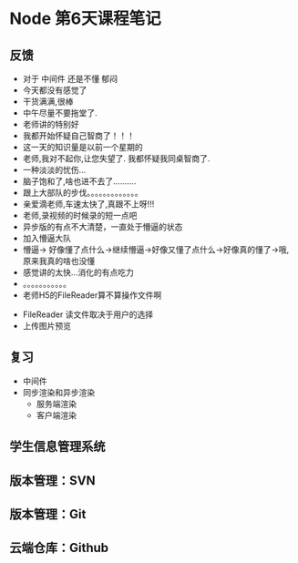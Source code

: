 # Node 第6天课程笔记

## 反馈

- 对于 中间件 还是不懂 郁闷
- 今天都没有感觉了
- 干货满满,很棒
-  中午尽量不要拖堂了.
- 老师讲的特别好
-  我都开始怀疑自己智商了！！！
-  这一天的知识量是以前一个星期的
- 老师,我对不起你,让您失望了. 我都怀疑我同桌智商了.
-  一种淡淡的忧伤...
- 脑子饱和了,啥也进不去了..........
- 跟上大部队的步伐。。。。。。。。。。。。。
- 亲爱滴老师,车速太快了,真跟不上呀!!!
- 老师,录视频的时候录的短一点吧
- 异步版的有点不大清楚，一直处于懵逼的状态
-  加入懵逼大队
- 懵逼-> 好像懂了点什么->继续懵逼->好像又懂了点什么->好像真的懂了->哦,原来我真的啥也没懂
-  感觉讲的太快...消化的有点吃力
- 。。。。。。。。。。。
-  老师H5的FileReader算不算操作文件啊
  +  FileReader 读文件取决于用户的选择
  +  上传图片预览

## 复习

- 中间件
- 同步渲染和异步渲染
  + 服务端渲染
  + 客户端渲染

## 学生信息管理系统

## 版本管理：SVN

## 版本管理：Git

## 云端仓库：Github
